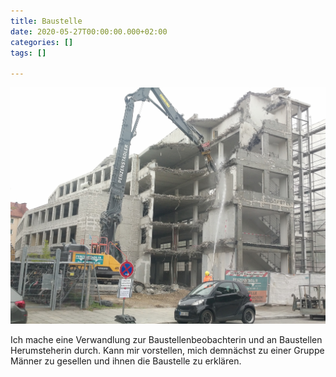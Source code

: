 ```yaml
---
title: Baustelle
date: 2020-05-27T00:00:00.000+02:00
categories: []
tags: []

---
```

  
![](/uploads/img_20200505_075845.jpg "Baustelle")

Ich mache eine Verwandlung zur Baustellenbeobachterin und an Baustellen Herumsteherin durch. Kann mir vorstellen, mich demnächst zu einer Gruppe Männer zu gesellen und ihnen die Baustelle zu erklären.